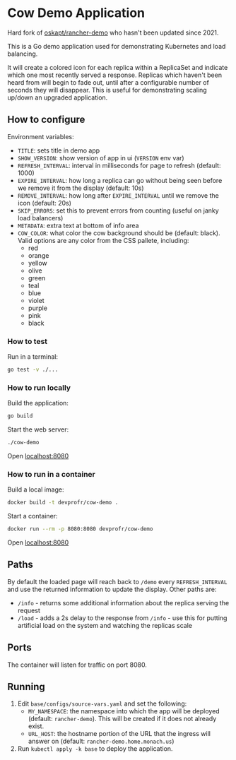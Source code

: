 # Cow Demo Application

Hard fork of [oskapt/rancher-demo](https://github.com/oskapt/rancher-demo) who hasn't been updated since 2021.

This is a Go demo application used for demonstrating Kubernetes and load balancing.

It will create a colored icon for each replica within a ReplicaSet and indicate which one most recently served a response.
Replicas which haven't been heard from will begin to fade out, until after a configurable number of seconds they will disappear.
This is useful for demonstrating scaling up/down an upgraded application.

## How to configure

Environment variables:

- `TITLE`: sets title in demo app
- `SHOW_VERSION`: show version of app in ui (`VERSION` env var)
- `REFRESH_INTERVAL`: interval in milliseconds for page to refresh (default: 1000)
- `EXPIRE_INTERVAL`: how long a replica can go without being seen before we remove it from the display (default: 10s)
- `REMOVE_INTERVAL`: how long after `EXPIRE_INTERVAL` until we remove the icon (default: 20s)
- `SKIP_ERRORS`: set this to prevent errors from counting (useful on janky load balancers)
- `METADATA`: extra text at bottom of info area
- `COW_COLOR`: what color the cow background should be (default: black). Valid options are any color from the CSS pallete, including:
  - red
  - orange
  - yellow
  - olive
  - green
  - teal
  - blue
  - violet
  - purple
  - pink
  - black

### How to test

Run in a terminal:

```bash
go test -v ./...
```

### How to run locally

Build the application:

```bash
go build
```

Start the web server:

````bash
./cow-demo
````

Open [localhost:8080](http://localhost:8080)

### How to run in a container

Build a local image:

```bash
docker build -t devprofr/cow-demo .
```

Start a container:

```bash
docker run --rm -p 8080:8080 devprofr/cow-demo
```

Open [localhost:8080](http://localhost:8080)

## Paths

By default the loaded page will reach back to `/demo` every `REFRESH_INTERVAL` and use the returned information to update the display. Other paths are:

- `/info` - returns some additional information about the replica serving the request
- `/load` - adds a 2s delay to the response from `/info` - use this for putting artificial load on the system and watching the replicas scale

## Ports

The container will listen for traffic on port 8080.

## Running

1. Edit `base/configs/source-vars.yaml` and set the following:
    - `MY_NAMESPACE`: the namespace into which the app will be deployed (default: `rancher-demo`). This will be created if it does not already exist.
    - `URL_HOST`: the hostname portion of the URL that the ingress will answer on (default: `rancher-demo.home.monach.us`)
2. Run `kubectl apply -k base` to deploy the application.
